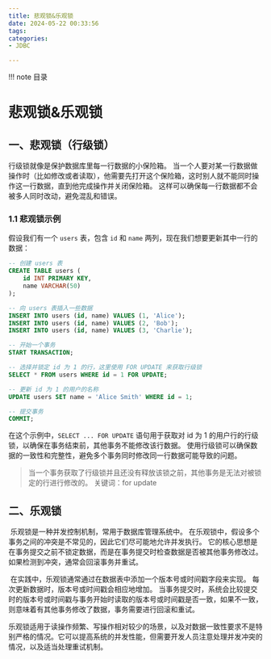 ```yaml
---
title: 悲观锁&乐观锁
date: 2024-05-22 00:33:56
tags:
categories:
- JDBC

---
```


!!! note 目录
    <!-- toc -->

# 悲观锁&乐观锁

## 一、悲观锁（行级锁）
行级锁就像是保护数据库里每一行数据的小保险箱。
当一个人要对某一行数据做操作时（比如修改或者读取），他需要先打开这个保险箱，这时别人就不能同时操作这一行数据，直到他完成操作并关闭保险箱。
这样可以确保每一行数据都不会被多人同时改动，避免混乱和错误。
### 1.1 悲观锁示例
假设我们有一个 `users` 表，包含 `id` 和 `name` 两列，现在我们想要更新其中一行的数据：

```sql
-- 创建 users 表
CREATE TABLE users (
    id INT PRIMARY KEY,
    name VARCHAR(50)
);

-- 向 users 表插入一些数据
INSERT INTO users (id, name) VALUES (1, 'Alice');
INSERT INTO users (id, name) VALUES (2, 'Bob');
INSERT INTO users (id, name) VALUES (3, 'Charlie');

-- 开始一个事务
START TRANSACTION;

-- 选择并锁定 id 为 1 的行，这里使用 FOR UPDATE 来获取行级锁
SELECT * FROM users WHERE id = 1 FOR UPDATE;

-- 更新 id 为 1 的用户的名称
UPDATE users SET name = 'Alice Smith' WHERE id = 1;

-- 提交事务
COMMIT;
```

在这个示例中，`SELECT ... FOR UPDATE` 语句用于获取对 id 为 1 的用户行的行级锁，以确保在事务结束前，其他事务不能修改该行数据。
使用行级锁可以确保数据的一致性和完整性，避免多个事务同时修改同一行数据可能导致的问题。

>当一个事务获取了行级锁并且还没有释放该锁之前，其他事务是无法对被锁定的行进行修改的。
> 关键词：for update


## 二、乐观锁
​        乐观锁是一种并发控制机制，常用于数据库管理系统中。
在乐观锁中，假设多个事务之间的冲突是不常见的，因此它们尽可能地允许并发执行。
它的核心思想是在事务提交之前不锁定数据，而是在事务提交时检查数据是否被其他事务修改过。
如果检测到冲突，通常会回滚事务并重试。    

​        在实践中，乐观锁通常通过在数据表中添加一个版本号或时间戳字段来实现。
每次更新数据时，版本号或时间戳会相应地增加。
当事务提交时，系统会比较提交时的版本号或时间戳与事务开始时读取的版本号或时间戳是否一致，如果不一致，则意味着有其他事务修改了数据，事务需要进行回滚和重试。    

​        乐观锁适用于读操作频繁、写操作相对较少的场景，以及对数据一致性要求不是特别严格的情况。它可以提高系统的并发性能，但需要开发人员注意处理并发冲突的情况，以及适当处理重试机制。
